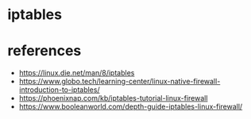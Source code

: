 # iptables


# references
* https://linux.die.net/man/8/iptables
* https://www.globo.tech/learning-center/linux-native-firewall-introduction-to-iptables/
* https://phoenixnap.com/kb/iptables-tutorial-linux-firewall
* https://www.booleanworld.com/depth-guide-iptables-linux-firewall/
